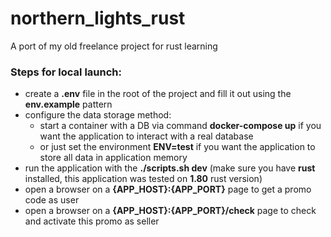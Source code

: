# northern_lights_rust
A port of my old freelance project for rust learning

### Steps for local launch:
- create a **.env** file in the root of the project and fill it out using the **env.example** pattern
- configure the data storage method:
  - start a container with a DB via command **docker-compose up** if you want the application to interact with a real database
  - or just set the environment **ENV=test** if you want the application to store all data in application memory
- run the application with the **./scripts.sh dev** (make sure you have **rust** installed, this application was tested on **1.80** rust version)
- open a browser on a **{APP_HOST}:{APP_PORT}** page to get a promo code as user
- open a browser on a **{APP_HOST}:{APP_PORT}/check** page to check and activate this promo as seller

